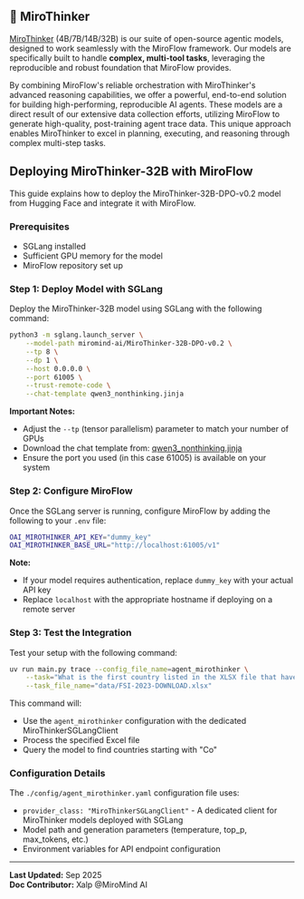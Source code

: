 

## 🌟 MiroThinker

[MiroThinker](https://github.com/MiroMindAI/MiroThinker) (4B/7B/14B/32B) is our suite of open-source agentic models, designed to work seamlessly with the MiroFlow framework. Our models are specifically built to handle **complex, multi-tool tasks**, leveraging the reproducible and robust foundation that MiroFlow provides.

By combining MiroFlow's reliable orchestration with MiroThinker's advanced reasoning capabilities, we offer a powerful, end-to-end solution for building high-performing, reproducible AI agents.
These models are a direct result of our extensive data collection efforts, utilizing MiroFlow to generate high-quality, post-training agent trace data. This unique approach enables MiroThinker to excel in planning, executing, and reasoning through complex multi-step tasks.

## Deploying MiroThinker-32B with MiroFlow

This guide explains how to deploy the MiroThinker-32B-DPO-v0.2 model from Hugging Face and integrate it with MiroFlow.

### Prerequisites

- SGLang installed
- Sufficient GPU memory for the model
- MiroFlow repository set up

### Step 1: Deploy Model with SGLang

Deploy the MiroThinker-32B model using SGLang with the following command:

```bash
python3 -m sglang.launch_server \
    --model-path miromind-ai/MiroThinker-32B-DPO-v0.2 \
    --tp 8 \
    --dp 1 \
    --host 0.0.0.0 \
    --port 61005 \
    --trust-remote-code \
    --chat-template qwen3_nonthinking.jinja
```

**Important Notes:**
- Adjust the `--tp` (tensor parallelism) parameter to match your number of GPUs
- Download the chat template from: [qwen3_nonthinking.jinja](https://qwen.readthedocs.io/zh-cn/latest/_downloads/c101120b5bebcc2f12ec504fc93a965e/qwen3_nonthinking.jinja)
- Ensure the port you used (in this case 61005) is available on your system

### Step 2: Configure MiroFlow

Once the SGLang server is running, configure MiroFlow by adding the following to your `.env` file:

```bash
OAI_MIROTHINKER_API_KEY="dummy_key"
OAI_MIROTHINKER_BASE_URL="http://localhost:61005/v1"
```

**Note:** 
- If your model requires authentication, replace `dummy_key` with your actual API key
- Replace `localhost` with the appropriate hostname if deploying on a remote server

### Step 3: Test the Integration

Test your setup with the following command:

```bash
uv run main.py trace --config_file_name=agent_mirothinker \
    --task="What is the first country listed in the XLSX file that have names starting with Co?" \
    --task_file_name="data/FSI-2023-DOWNLOAD.xlsx"
```

This command will:
- Use the `agent_mirothinker` configuration with the dedicated MiroThinkerSGLangClient
- Process the specified Excel file
- Query the model to find countries starting with "Co"

### Configuration Details

The `./config/agent_mirothinker.yaml` configuration file uses:
- `provider_class: "MiroThinkerSGLangClient"` - A dedicated client for MiroThinker models deployed with SGLang
- Model path and generation parameters (temperature, top_p, max_tokens, etc.)
- Environment variables for API endpoint configuration



---
**Last Updated:** Sep 2025  
**Doc Contributor:** Xalp @MiroMind AI